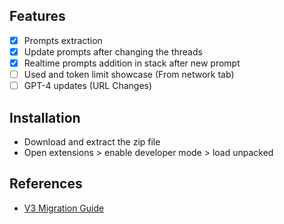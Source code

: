 ## Features

- [x] Prompts extraction
- [x] Update prompts after changing the threads
- [x] Realtime prompts addition in stack after new prompt
- [ ] Used and token limit showcase (From network tab)
- [ ] GPT-4 updates (URL Changes)

## Installation

- Download and extract the zip file
- Open extensions > enable developer mode > load unpacked

## References

- [V3 Migration Guide](https://developer.chrome.com/docs/extensions/develop/migrate)
